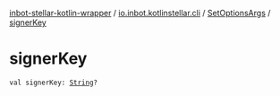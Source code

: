 [inbot-stellar-kotlin-wrapper](../../index.md) / [io.inbot.kotlinstellar.cli](../index.md) / [SetOptionsArgs](index.md) / [signerKey](./signer-key.md)

# signerKey

`val signerKey: `[`String`](https://kotlinlang.org/api/latest/jvm/stdlib/kotlin/-string/index.html)`?`